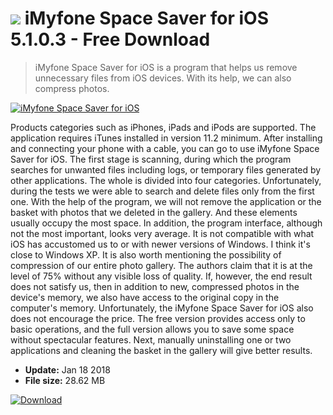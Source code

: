 # ![](https://cdn.softexe.net/static/icon/win.gif) iMyfone Space Saver for iOS 5.1.0.3 - Free Download

> iMyfone Space Saver for iOS is a program that helps us remove unnecessary files from iOS devices. With its help, we can also compress photos.

[![iMyfone Space Saver for iOS](https:https://tse2.explicit.bing.net/th?id=OIP.w1zDChXBZfybiBC69JX8JwHaFL&pid=Api)](https://softexe.net/win/hobbies-lifestyle/mobile/imyfone-space-saver-for-ios:pRfaa.html)

Products categories such as iPhones, iPads and iPods are supported. The application requires iTunes installed   in version 11.2 minimum. After installing and connecting your phone with a cable, you can go to use iMyfone Space Saver for iOS. The first stage is scanning, during which the program searches for unwanted files including logs, or temporary files generated by other applications. The whole is divided into four categories. Unfortunately, during the tests we were able to search and delete files only from the first one.
 With the help of the program, we will not remove the application or the basket with photos that we deleted in the gallery. And these elements usually occupy the most space. In addition, the program interface, although not the most important, looks very average. It is not compatible with what iOS has accustomed us to or with newer versions of Windows. I think it's close to Windows XP.
 It is also worth mentioning the possibility of compression of our entire photo gallery. The authors claim that it is at the level of 75% without any visible loss of quality. If, however, the end result does not satisfy us, then in addition to new, compressed photos in the device's memory, we also have access to the original copy in the computer's memory. Unfortunately, the iMyfone Space Saver for iOS also does not encourage the price. The free version provides access only to basic operations, and the full version allows you to save some space without spectacular features. Next, manually uninstalling one or two applications and cleaning the basket in the gallery will give better results.


- **Update:** Jan 18 2018
- **File size:** 28.62 MB

[![Download](https://cdn.softexe.net/static/img/download.png)](https://softexe.net/win/hobbies-lifestyle/mobile/imyfone-space-saver-for-ios:pRfaa.html)

